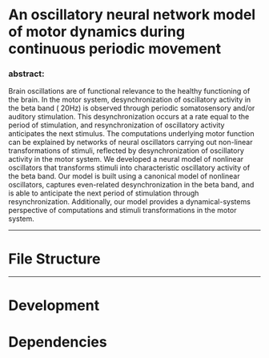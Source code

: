 # An oscillatory neural network model of motor dynamics during continuous periodic movement

### abstract: 

Brain oscillations are of functional relevance to the healthy
functioning of the brain. In the motor system, desynchronization of
oscillatory activity in the beta band ( 20Hz) is observed through
periodic somatosensory and/or auditory stimulation. This
desynchronization occurs at a rate equal to the period of stimulation,
and resynchronization of oscillatory activity anticipates the next
stimulus. The computations underlying motor function can be explained by
networks of neural oscillators carrying out non-linear transformations
of stimuli, reflected by desynchronization of oscillatory activity in
the motor system. We developed a neural model of nonlinear oscillators
that transforms stimuli into characteristic oscillatory activity of the
beta band. Our model is built using a canonical model of nonlinear
oscillators, captures even-related desynchronization in the beta band,
and is able to anticipate the next period of stimulation through
resynchronization. Additionally, our model provides a dynamical-systems
perspective of computations and stimuli transformations in the motor system.

-----


# File Structure



-----

# Development


# Dependencies
